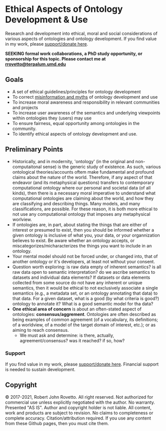 # Ethical Aspects of Ontology Development & Use
Research and development into ethical, moral and social considerations of various aspects of ontologies and ontology development. If you find value in my work, please [support/donate here](https://gogetfunding.com/knowledge-organization-services-ontology-terminology-metadata-concept-analysis/).

**SEEKING formal work collaborations, a PhD study opportunity, or sponsorship for this topic. Please contact me at rrovetto@terpalum.umd.edu** 

## Goals
- A set of ethical guidelines/principles for ontology development
- To correct [misinformation and myths](https://github.com/rrovetto/Ethical-Ontology-Development/blob/master/Myths-Of-Ontology-Development.md) of ontology development and use
- To increase moral awareness and responsibility in relevant communities and projects
- To increase user awareness of the semantics and underlying viewpoints within ontologies they (users) may use
- To ensure fairness, equal opportunity among ontologies in the community.
- To identify ethical aspects of ontology development and use. 

## Preliminary Points
- Historically, and in modernity, 'ontology' (in the original and non-computaitonal sense) is the generic study of existence. As such, various ontological theories/accounts oftem make fundamental and profound claims about the nature of the world. Therefore, if any aspect of that endeavor (and its metaphysical questions) transfers to contemporary computational ontology where our personal and societal data (of all kinds), then there is a necessary moral imperative to understand what computational ontologies are claiming about the world, and how they are classifying and describing things. Many models, and many classifications, are possible. For these reason, it is both more ethical to not use any computational ontology that imposes any metaphysical worlview.  
- If ontologies are, in part, about stating the things that are either of interest or presumed to exist, then you should be informed whether a given ontology is inclusive of what you, your data, or your organnization believes to exist. Be aware whether an ontology accepts, or miscategorizes/micharacterizes the things you want to include in an ontology. 
- Your mental model should not be forced under, or changed into, that of another ontology or it's developers, at least not without your consent.
- Question worth exploring: is raw data empty of inherent semantics? is all raw data open to semantic interpretation? do we ascribe semantics to datasets and individual data elements? If datasets or data elements collected from some source do not have any inherent or unique semantics, then it would be ethical to not exclusively associate a single semantics (e.g., a metadata set, or an ontology annotating that data) to that data. For a given dataset, what is a good (by what criteria is good?) ontology to annotate it? What is a good semantic model for tha data? 
- **One ethical area of concern** is about an often-stated aspect of ontologies: **consensus/aggrement**. Ontologies are often described as being examples of common agreement (of a vocabulary, its definitions; of a worldview, of a model of the target domain of interest, etc.); or as aiming to reach consensus.
  - We must ask and determine: is there, actually, agreement/consensus? was it reached? if so, how?  

### Support
If you find value in my work, please [support/donate here](https://gogetfunding.com/knowledge-organization-services-ontology-terminology-metadata-concept-analysis/). Financial support is needed to sustain development.

## Copyright
© 2017-2021, Robert John Rovetto. All right reserved. Not authorized for commercial use unless explicitly negotiated with the author. 
No warranty. Presented "AS IS". Author and copyright holder is not liable. All content, work and products are subject to revision. No claims to completeness or complete accuracy. Citation/attribution required. If you use any content from these Github pages, then you must cite them.
